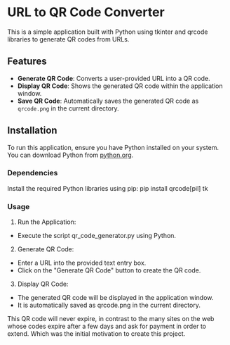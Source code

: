 # URL to QR Code Converter

This is a simple application built with Python using tkinter and qrcode libraries to generate QR codes from URLs.

## Features

- **Generate QR Code**: Converts a user-provided URL into a QR code.
- **Display QR Code**: Shows the generated QR code within the application window.
- **Save QR Code**: Automatically saves the generated QR code as `qrcode.png` in the current directory.

## Installation

To run this application, ensure you have Python installed on your system. You can download Python from [python.org](https://www.python.org/downloads/).

### Dependencies

Install the required Python libraries using pip:
pip install qrcode[pil] tk

### Usage
1. Run the Application:
  - Execute the script qr_code_generator.py using Python.
    
2. Generate QR Code:
  - Enter a URL into the provided text entry box.  
  - Click on the "Generate QR Code" button to create the QR code.

    
3. Display QR Code:
  - The generated QR code will be displayed in the application window.
  - It is automatically saved as qrcode.png in the current directory.

This QR code will never expire, in contrast to the many sites on the web whose codes expire after a few days and ask for payment in order to extend. Which was the initial motivation to create this project.
